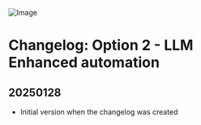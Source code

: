 ![Image](https://github.com/music-assistant/voice-support/blob/main/assets/music-assistant.png?raw=true)

# Changelog: Option 2 - LLM Enhanced automation

## 20250128

* Initial version when the changelog was created
